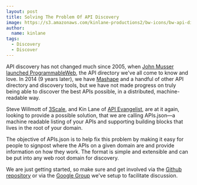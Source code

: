 ```yaml
---
layout: post
title: Solving The Problem Of API Discovery
image: https://s3.amazonaws.com/kinlane-productions2/bw-icons/bw-api-discovery.png
author:
  name: kinlane
tags:
  - Discovery
  - Discover
---
```

API discovery has not changed much since 2005, when [John Musser launched ProgrammableWeb](http://apievangelist.com/2012/12/30/history-of-apis--programmableweb/), the API directory we've all come to know and love. In 2014 (9 years later), we have [Mashape](https://www.mashape.com/) and a handful of other API directory and discovery tools, but we have not made progress on truly being able to discover the best APIs possible, in a distributed, machine-readable way.

Steve Willmott of [3Scale](http://3scale.net "3Scale"), and Kin Lane of [API Evangelist](http://apievangelist.com), are at it again, looking to provide a possible solution, that we are calling APIs.json—a machine readable listing of your APIs and supporting building blocks that lives in the root of your domain.

The objective of APIs.json is to help fix this problem by making it easy for people to signpost where the APIs on a given domain are and provide information on how they work. The format is simple and extensible and can be put into any web root domain for discovery.

We are just getting started, so make sure and get involved via the [Github repository](https://github.com/api-commons/api-json) or via the [Google Group](https://groups.google.com/forum/#!forum/apisjson) we've setup to facilitate discussion.